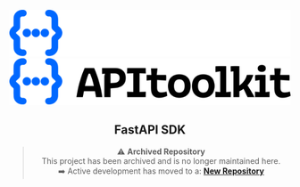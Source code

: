 <div align="center">

![APItoolkit's Logo](https://github.com/apitoolkit/.github/blob/main/images/logo-white.svg?raw=true#gh-dark-mode-only)
![APItoolkit's Logo](https://github.com/apitoolkit/.github/blob/main/images/logo-black.svg?raw=true#gh-light-mode-only)

## FastAPI SDK

> ⚠️ **Archived Repository**  
> This project has been archived and is no longer maintained here.  
> ➡️ Active development has moved to a: [**New Repository**](https://github.com/apitoolkit/apitoolkit-python/tree/main/flask)
</div>


